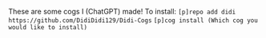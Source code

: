 These are some cogs I (ChatGPT) made!
To install:
`[p]repo add didi https://github.com/DidiDidi129/Didi-Cogs`
`[p]cog install (Which cog you would like to install)`
